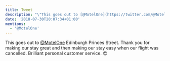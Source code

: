```yaml
---
title: Tweet
description: "\"This goes out to [@MotelOne](https://twitter.com/@MotelOne) Edinburgh Princes Street. Thank you for making our stay great and then making our stay easy when our flight was cancelled.\nBrilliant personal customer service.\n\U0001F60D\""
date: '2018-07-30T20:07:34+01:00'
mentions:
  - '@MotelOne'
---
```

This goes out to [@MotelOne](https://twitter.com/@MotelOne) Edinburgh Princes Street. Thank you for making our stay great and then making our stay easy when our flight was cancelled.
Brilliant personal customer service.
😍
